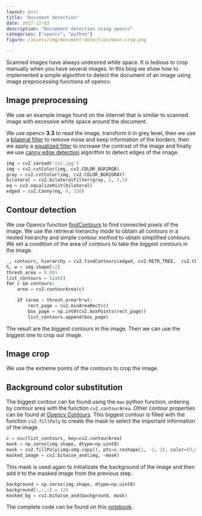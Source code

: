 ```yaml
---
layout: post
title: "Document detection"
date: 2017-12-03
description: "Docuement detection using opencv"
categories: ["opencv", "python"]
figure: /assets/img/document-detection/main-crop.png

---
```


Scanned images have always undesired white space. It is tedious to crop manually when you have several images. In this blog we show how to implemented a simple algorithm to detect the document of an image using image preprocessing functions of opencv. 

## Image preprocessing

We use an example image found on the internet that is similar to scanned image with excessive white space around the document.

<amp-img src="/assets/img/document-detection/cni.jpg" alt="Identity docuement" height="300" width="300" ></amp-img>

We use opencv **3.3** to read the image, transform it in grey level, then we
use a [bilateral
filter](http://opencvexamples.blogspot.com/2013/10/applying-bilateral-filter.html)
to remove noise and keep information of the borders, then we apply a [equalized
filter](http://opencv-python-tutroals.readthedocs.io/en/latest/py_tutorials/py_imgproc/py_histograms/py_histogram_equalization/py_histogram_equalization.html)
to increase the contrast of the image and finally we use [canny edge
detection](https://docs.opencv.org/3.1.0/da/d22/tutorial_py_canny.html)
algorithm to detect edges of the image.

```python
img = cv2.imread('cni.jpg')
img = cv2.cvtColor(img, cv2.COLOR_BGR2RGB)
gray = cv2.cvtColor(img, cv2.COLOR_BGR2GRAY)
bilateral = cv2.bilateralFilter(gray, 5, 5,5)
eq = cv2.equalizeHist(bilateral)
edged = cv2.Canny(eq, 0, 150)
```

<amp-img src="/assets/img/document-detection/edged.png" alt="Edge detection" height="100" width="300" layout="responsive"></amp-img>

## Contour detection

We use Opencv function
[findContours](https://docs.opencv.org/3.1.0/d4/d73/tutorial_py_contours_begin.html)
to find connected pixels of the image. We use the retrieval hierarchy _mode_ to
obtain all contours in a nested hierarchy and simple contour _method_ to obtain
simplified contours. We set a condition of the area of contours to take the
biggest contours in the image.

```python
_, contours, hierarchy = cv2.findContours(edged, cv2.RETR_TREE,  cv2.CHAIN_APPROX_SIMPLE)
h, w = img.shape[:2]
thresh_area = 0.001
list_contours = list()
for c in contours:
    area = cv2.contourArea(c)

    if (area > thresh_area*h*w): 
        rect_page = cv2.minAreaRect(c)
        box_page = np.int0(cv2.boxPoints(rect_page))
        list_contours.append(box_page)
```

The result are the biggest contours in the image. Then we can use the biggest one to crop our image.

<amp-img src="/assets/img/document-detection/contours.png" alt="Contours of the image" height="300" width="300" ></amp-img>

## Image crop

We use the extreme points of the contours to crop the image.

<amp-img src="/assets/img/document-detection/crop_image.png" alt="Cropped image" height="200" width="300" ></amp-img>

## Background color substitution

The biggest contour can be found using the `max` python function, ordering by 
contour area with the function `cv2.contourArea`. Other contour properties can 
be found at [Opencv 
Contours](https://docs.opencv.org/3.1.0/d1/d32/tutorial_py_contour_properties.html).
This biggest contour is filled with the function `cv2.fillPoly` to create the 
mask to select the important information of the image.

```python
c = max(list_contours, key=cv2.contourArea)
mask = np.zeros(img.shape, dtype=np.uint8)
mask = cv2.fillPoly(img=img.copy(), pts=c.reshape(1, -2, 2), color=(0,0,0))
masked_image = cv2.bitwise_and(img, ~mask)
```

This mask is used again to initializate the background of the image and then 
add it to the masked image from the previous step.

```python
background = np.zeros(img.shape, dtype=np.uint8)
background[:,:,:] = 128
masked_bg = cv2.bitwise_and(background, mask)
```

<amp-img src="/assets/img/document-detection/masked.png" alt="Masked image" 
height="100" width="300" layout="responsive"></amp-img>


The complete code can be found on this 
[notebook](https://nbviewer.jupyter.org/url/cristianpb.github.io/assets/img/document-detection/DocuementDetection.ipynb).
